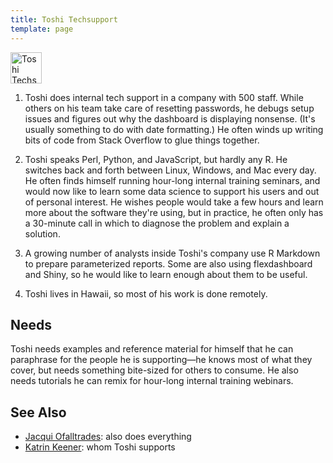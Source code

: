 ```yaml
---
title: Toshi Techsupport
template: page
---
```


<p>
  <img class="title" src="@root/files/learner-personas/toshi-techsupport.png" alt="Toshi Techsupport" width="50" />
</p>

1. Toshi does internal tech support in a company with 500 staff. While others on
   his team take care of resetting passwords, he debugs setup issues and figures
   out why the dashboard is displaying nonsense. (It's usually something to do
   with date formatting.) He often winds up writing bits of code from Stack
   Overflow to glue things together.

2. Toshi speaks Perl, Python, and JavaScript, but hardly any R. He switches back
   and forth between Linux, Windows, and Mac every day. He often finds himself
   running hour-long internal training seminars, and would now like to learn
   some data science to support his users and out of personal interest. He
   wishes people would take a few hours and learn more about the software
   they're using, but in practice, he often only has a 30-minute call in which
   to diagnose the problem and explain a solution.

3. A growing number of analysts inside Toshi's company use R Markdown to prepare
   parameterized reports. Some are also using flexdashboard and Shiny, so he
   would like to learn enough about them to be useful.

4. Toshi lives in Hawaii, so most of his work is done remotely.

## Needs

Toshi needs examples and reference material for himself that he can paraphrase
for the people he is supporting—he knows most of what they cover, but needs
something bite-sized for others to consume. He also needs tutorials he can remix
for hour-long internal training webinars.

## See Also

-   [Jacqui Ofalltrades](../jacqui-ofalltrades/): also does everything
-   [Katrin Keener](../katrin-keener/): whom Toshi supports
